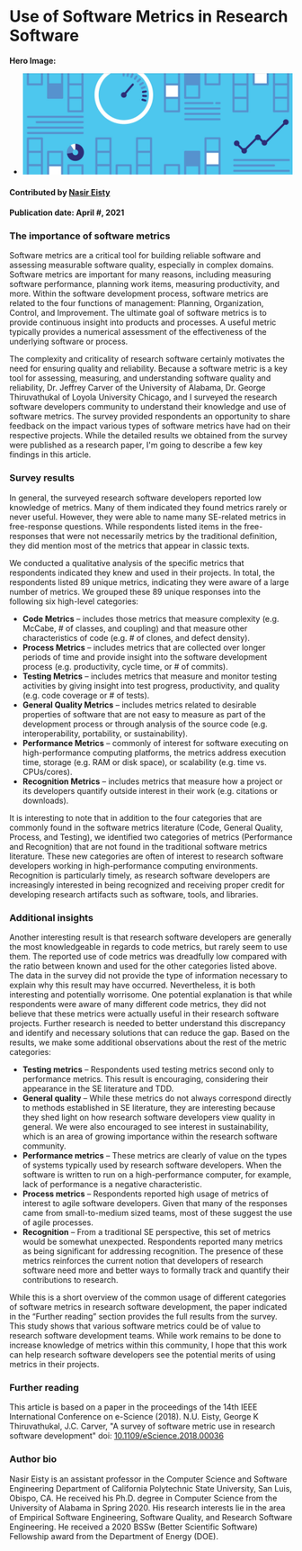 # Use of Software Metrics in Research Software

**Hero Image:**

- <img src='https://github.com/betterscientificsoftware/images/raw/master/Blog_0421_Metrics.jpg'>

#### Contributed by [Nasir Eisty](https://github.com/neisty)

#### Publication date: April #, 2021

### The importance of software metrics

Software metrics are a critical tool for building reliable software and assessing measurable software quality, especially in complex domains. Software metrics are important for many reasons, including measuring software performance, planning work items, measuring productivity, and more. Within the software development process, software metrics are related to the four functions of management: Planning, Organization, Control, and Improvement. The ultimate goal of software metrics is to provide continuous insight into products and processes. A useful metric typically provides a numerical assessment of the effectiveness of the underlying software or process. 

The complexity and criticality of research software certainly motivates the need for ensuring quality and reliability. Because a software metric is a key tool for assessing, measuring, and understanding software quality and reliability, Dr. Jeffrey Carver of the University of Alabama, Dr. George Thiruvathukal of Loyola University Chicago, and I surveyed the research software developers community to understand their knowledge and use of software metrics. The survey provided respondents an opportunity to share feedback on the impact various types of software metrics have had on their respective projects. While the detailed results we obtained from the survey were published as a research paper, I'm going to describe a few key findings in this article.

### Survey results

In general, the surveyed research software developers reported low knowledge of metrics. Many of them indicated they found metrics rarely or never useful. However, they were able to name many SE-related metrics in free-response questions. While respondents listed items in the free-responses that were not necessarily metrics by the traditional definition, they did mention most of the metrics that appear in classic texts.

We conducted a qualitative analysis of the specific metrics that respondents indicated they knew and used in their projects. In total, the respondents listed 89 unique metrics, indicating they were aware of a large number of metrics. We grouped these 89 unique responses into the following six high-level categories:
* **Code Metrics** – includes those metrics that measure complexity (e.g. McCabe, # of classes, and coupling) and that measure other characteristics of code (e.g. # of clones, and defect density).
* **Process Metrics** – includes metrics that are collected over longer periods of time and provide insight into the software development process (e.g. productivity, cycle time, or # of commits).
* **Testing Metrics** – includes metrics that measure and monitor testing activities by giving insight into test progress, productivity, and quality (e.g. code coverage or # of tests).
* **General Quality Metrics** – includes metrics related to desirable properties of software that are not easy to measure as part of the development process or through analysis of the source code (e.g. interoperability, portability, or sustainability).
* **Performance Metrics** – commonly of interest for software executing on high-performance computing platforms, the metrics address execution time, storage (e.g. RAM or disk space), or scalability (e.g. time vs. CPUs/cores).
* **Recognition Metrics** – includes metrics that measure how a project or its developers quantify outside interest in their work (e.g. citations or downloads). 

It is interesting to note that in addition to the four categories that are commonly found in the software metrics literature (Code, General Quality, Process, and Testing), we identified two categories of metrics (Performance and Recognition) that are not found in the traditional software metrics literature. These new categories are often of interest to research software developers working in high-performance computing environments. Recognition is particularly timely, as research software developers are increasingly interested in being recognized and receiving proper credit for developing research artifacts such as software, tools, and libraries.

### Additional insights

Another interesting result is that research software developers are generally the most knowledgeable in regards to code metrics, but rarely seem to use them. The reported use of code metrics was dreadfully low compared with the ratio between known and used for the other categories listed above. The data in the survey did not provide the type of information necessary to explain why this result may have occurred. Nevertheless, it is both interesting and potentially worrisome. One potential explanation is that while respondents were aware of many different code metrics, they did not believe that these metrics were actually useful in their research software projects. Further research is needed to better understand this discrepancy and identify and necessary solutions that can reduce the gap. Based on the results, we make some additional observations about the rest of the metric categories:
* **Testing metrics** – Respondents used testing metrics second only to performance metrics. This result is encouraging, considering their appearance in the SE literature and TDD.
* **General quality** – While these metrics do not always correspond directly to methods established in SE literature, they are interesting because they shed light on how research software developers view quality in general. We were also encouraged to see interest in sustainability, which is an area of growing importance within the research software community.
* **Performance metrics** – These metrics are clearly of value on the types of systems typically used by research software developers. When the software is written to run on a high-performance computer, for example, lack of performance is a negative characteristic.
* **Process metrics** – Respondents reported high usage of metrics of interest to agile software developers. Given that many of the responses came from small-to-medium sized teams, most of these suggest the use of agile processes.
* **Recognition** – From a traditional SE perspective, this set of metrics would be somewhat unexpected. Respondents reported many metrics as being significant for addressing recognition. The presence of these metrics reinforces the current notion that developers of research software need more and better ways to formally track and quantify their contributions to research.

While this is a short overview of the common usage of different categories of software metrics in research software development, the paper indicated in the “Further reading” section provides the full results from the survey. This study shows that various software metrics could be of value to research software development teams. While work remains to be done to increase knowledge of metrics within this community, I hope that this work can help research software developers see the potential merits of using metrics in their projects.

### Further reading
This article is based on a paper in the proceedings of the 14th IEEE International Conference on e-Science (2018). N.U. Eisty, George K Thiruvathukal, J.C. Carver, "A survey of software metric use in research software development" doi: [10.1109/eScience.2018.00036](https://doi.org/10.1109/eScience.2018.00036)

### Author bio
Nasir Eisty is an assistant professor in the Computer Science and Software Engineering Department of California Polytechnic State University, San Luis, Obispo, CA. He received his Ph.D. degree in Computer Science from the University of Alabama in Spring 2020. His research interests lie in the area of Empirical Software Engineering, Software Quality, and Research Software Engineering. He received a 2020 BSSw (Better Scientific Software) Fellowship award from the Department of Energy (DOE).

<!---
Publish: preview
Pinned: no
Topics: software engineering, software process improvement
RSS update: 2020-12-17
--->
